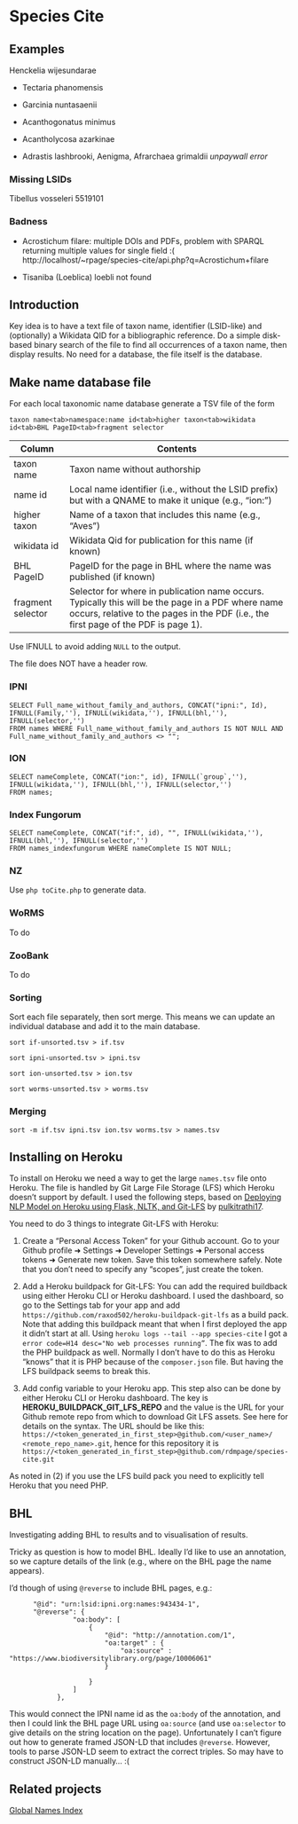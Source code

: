 # Species Cite


## Examples

Henckelia wijesundarae

- Tectaria phanomensis
- Garcinia nuntasaenii

- Acanthogonatus minimus
- Acantholycosa azarkinae
- Adrastis lashbrooki, Aenigma, Afrarchaea grimaldii *unpaywall error*

### Missing LSIDs

Tibellus vosseleri 5519101



### Badness

- Acrostichum filare: multiple DOIs and PDFs, problem with SPARQL returning multiple values for single field :( http://localhost/~rpage/species-cite/api.php?q=Acrostichum+filare

- Tisaniba (Loeblica) loebli not found

## Introduction

Key idea is to have a text file of taxon name, identifier (LSID-like) and (optionally) a Wikidata QID for a bibliographic reference. Do a simple disk-based binary search of the file to find all occurrences of a taxon name, then display results. No need for a database, the file itself is the database.

## Make name database file

For each local taxonomic name database generate a TSV file of the form
```
taxon name<tab>namespace:name id<tab>higher taxon<tab>wikidata id<tab>BHL PageID<tab>fragment selector
```

Column | Contents
--|--
taxon name | Taxon name without authorship
name id | Local name identifier (i.e., without the LSID prefix) but with a QNAME to make it unique (e.g., “ion:”)
higher taxon | Name of a taxon that includes this name (e.g., “Aves”)
wikidata id | Wikidata Qid for publication for this name (if known)
BHL PageID | PageID for the page in BHL where the name was published (if known)
fragment selector | Selector for where in publication name occurs. Typically this will be the page in a PDF where name occurs, relative to the pages in the PDF (i.e., the first page of the PDF is page 1).

Use IFNULL to avoid adding `NULL` to the output.

The file does NOT have a header row.


### IPNI

```
SELECT Full_name_without_family_and_authors, CONCAT("ipni:", Id), IFNULL(Family,''), IFNULL(wikidata,''), IFNULL(bhl,''), IFNULL(selector,'')  
FROM names WHERE Full_name_without_family_and_authors IS NOT NULL AND Full_name_without_family_and_authors <> "";
```

### ION

```
SELECT nameComplete, CONCAT("ion:", id), IFNULL(`group`,''), IFNULL(wikidata,''), IFNULL(bhl,''), IFNULL(selector,'')  
FROM names;
```

### Index Fungorum

```
SELECT nameComplete, CONCAT("if:", id), "", IFNULL(wikidata,''), IFNULL(bhl,''), IFNULL(selector,'') 
FROM names_indexfungorum WHERE nameComplete IS NOT NULL;
```

### NZ

Use `php toCite.php` to generate data.

### WoRMS

To do

### ZooBank

To do


### Sorting

Sort each file separately, then sort merge. This means we can update an individual database and add it to the main database.

```
sort if-unsorted.tsv > if.tsv
``` 

```
sort ipni-unsorted.tsv > ipni.tsv
``` 

```
sort ion-unsorted.tsv > ion.tsv
``` 

```
sort worms-unsorted.tsv > worms.tsv
``` 

### Merging

```
sort -m if.tsv ipni.tsv ion.tsv worms.tsv > names.tsv
``` 

## Installing on Heroku

To install on Heroku we need a way to get the large `names.tsv` file onto Heroku. The file is handled by Git Large File Storage (LFS) which Heroku doesn’t support by default. I used the following steps, based on [Deploying NLP Model on Heroku using Flask, NLTK, and Git-LFS](https://medium.com/analytics-vidhya/deploying-nlp-model-on-heroku-using-flask-nltk-and-git-lfs-eed7d1b22b11) by [pulkitrathi17](https://github.com/pulkitrathi17).

You need to do 3 things to integrate Git-LFS with Heroku:

1. Create a “Personal Access Token” for your Github account. Go to your Github profile ➜ Settings ➜ Developer Settings ➜ Personal access tokens ➜ Generate new token. Save this token somewhere safely. Note that you don’t need to specify any “scopes”, just create the token.

2. Add a Heroku buildpack for Git-LFS: You can add the required buildback using either Heroku CLI or Heroku dashboard. I used the dashboard, so go to the Settings tab for your app and add `https://github.com/raxod502/heroku-buildpack-git-lfs` as a build pack. Note that adding this buildpack meant that when I first deployed the app it didn’t start at all. Using `heroku logs --tail --app species-cite` I got a `error code=H14 desc="No web processes running”`. The fix was to add the PHP buildpack as well. Normally I don’t have to do this as Heroku “knows” that it is PHP because of the `composer.json` file. But having the LFS buildpack seems to break this.

3. Add config variable to your Heroku app. This step also can be done by either Heroku CLI or Heroku dashboard. The key is **HEROKU_BUILDPACK_GIT_LFS_REPO** and the value is the URL for your Github remote repo from which to download Git LFS assets. See here for details on the syntax. The URL should be like this:
`https://<token_generated_in_first_step>@github.com/<user_name>/ <remote_repo_name>.git`, hence for this repository it is `https://<token_generated_in_first_step>@github.com/rdmpage/species-cite.git`

As noted in (2) if you use the LFS build pack you need to explicitly tell Heroku that you need PHP.

## BHL

Investigating adding BHL to results and to visualisation of results.

Tricky as question is how to model BHL. Ideally I’d like to use an annotation, so we capture details of the link (e.g., where on the BHL page the name appears).

I’d though of using `@reverse` to include BHL pages, e.g.:

```
      "@id": "urn:lsid:ipni.org:names:943434-1",
      "@reverse": {
    			"oa:body": [
    				{
    					"@id": "http://annotation.com/1",
    					"oa:target" : {    					
    						"oa:source" : "https://www.biodiversitylibrary.org/page/10006061"
    					}
    		
    				}
    			]
    		},            

```

This would connect the IPNI name id as the `oa:body` of the annotation, and then I could link the BHL page URL using `oa:source` (and use `oa:selector` to give details on the string location on the page). Unfortunately I can’t figure out how to generate framed JSON-LD that includes `@reverse`. However, tools to parse JSON-LD seem to extract the correct triples. So may have to construct JSON-LD manually… :(


## Related projects

[Global Names Index](https://index.globalnames.org)

